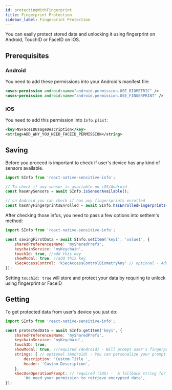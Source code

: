 ```yaml
---
id: protectingWithFingerprint
title: Fingerprint Protection 
sidebar_label: Fingerprint Protection
---
```


You can easily protect stored data and unlocking it using fingerprint on Android, TouchID or FaceID on iOS.

## Prerequisites


### Android

You need to add these permissions into your Android's manifest file:

```xml
<uses-permission android:name="android.permission.USE_BIOMETRIC" />
<uses-permission android:name="android.permission.USE_FINGERPRINT" />
```

### iOS

You need to add this permission into `Info.plist`:

```xml
<key>NSFaceIDUsageDescription</key>
<string>ADD_WHY_YOU_NEED_FACEID_PERMISSION</string>
```

## Saving

Before you proceed is important to check if user's device has any kind of sensors available.

```javascript
import SInfo from 'react-native-sensitive-info';

// To check if any sensor is available on iOS/Android
const hasAnySensors = await SInfo.isSensorAvailable();

// on Android you can check if has any fingersprints enrolled
const hasAnyFingerprintsEnrolled = await SInfo.hasEnrolledFingerprints();
```

After checking those infos, you need to pass a few options into setItem's method:

```javascript
import SInfo from 'react-native-sensitive-info';

const savingFirstData = await SInfo.setItem('key1', 'value1', {
    sharedPreferencesName: 'mySharedPrefs',
    keychainService: 'myKeychain',
    touchId: true, //add this key
    showModal: true, //add this key
    kSecAccessControl: 'kSecAccessControlBiometryAny' // optional - Add support for FaceID
});
```

Setting `touchId: true` will store and protect your data by requiring to unlock using fingerprint or FaceID

## Getting

To get protected data from user's device you just do:

```javascript
import SInfo from 'react-native-sensitive-info';

const protectedData = await SInfo.getItem('key1', {
    sharedPreferencesName: 'mySharedPrefs',
    keychainService: 'myKeychain',
    touchID: true,
    showModal: true, //required (Android) - Will prompt user's fingerprint on Android
    strings: { // optional (Android) - You can personalize your prompt
        description: 'Custom Title ',
        header: 'Custom Description',
    },
    kSecUseOperationPrompt: // required (iOS) -  A fallback string for iOS
        'We need your permission to retrieve encrypted data',
});
```